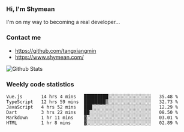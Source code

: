 ### Hi, I'm Shymean

I'm on my way to becoming a real developer...

### Contact me

- <https://github.com/tangxiangmin>
- <https://www.shymean.com/>

![Github Stats](https://github-readme-stats.vercel.app/api?username=tangxiangmin&show_icons=true&theme=dark)


###  Weekly code statistics

<!--START_SECTION:waka-->

```text
Vue.js       14 hrs 4 mins   █████████░░░░░░░░░░░░░░░░   35.48 %
TypeScript   12 hrs 59 mins  ████████▒░░░░░░░░░░░░░░░░   32.73 %
JavaScript   4 hrs 52 mins   ███░░░░░░░░░░░░░░░░░░░░░░   12.29 %
Dart         3 hrs 22 mins   ██░░░░░░░░░░░░░░░░░░░░░░░   08.50 %
Markdown     1 hr 11 mins    ▓░░░░░░░░░░░░░░░░░░░░░░░░   03.01 %
HTML         1 hr 8 mins     ▓░░░░░░░░░░░░░░░░░░░░░░░░   02.89 %
```

<!--END_SECTION:waka-->